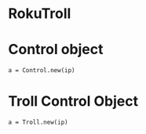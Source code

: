 # RokuTroll

# Control object
```a = Control.new(ip)```

# Troll Control Object
```a = Troll.new(ip)```
